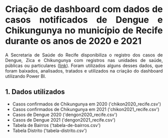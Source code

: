 <div align="justify">

# Criação de dashboard com dados de casos notificados de Dengue e Chikungunya no município de Recife durante os anos de 2020 e 2021

A Secretaria de Saúde do Recife disponibiliza o registro dos casos de Dengue, Zica e Chikungunya com registros nas unidades de saúde, públicas ou particulares ([link](http://dados.recife.pe.gov.br/dataset/casos-de-dengue-zika-e-chikungunya)). Foram utilizados alguns desses dados, que foram baixados, analisados, tratados e utilizados na criação do dashboard utilizando Power BI. 

## 1. Dados utilizados
- Casos confirmados de Chikungunya em 2020 ('chikon2020_recife.csv')
- Casos confirmados de Chikungunya em 2021 ('chikon2021_recife.csv')
- Casos de Dengue 2020 ('dengon2020_recife.csv')
- Casos de Dengue 2021 ('dengon2021_recife.csv')
- Tabela de Bairros ('tabela-de-bairros.csv')
- Tabela Distrito ('tabela-distrito.csv')




</div>

